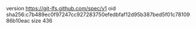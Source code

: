 version https://git-lfs.github.com/spec/v1
oid sha256:c7b489ec0f97247cc927283750efedbfaf12d95b387bed5f01c7810986b10eac
size 436
